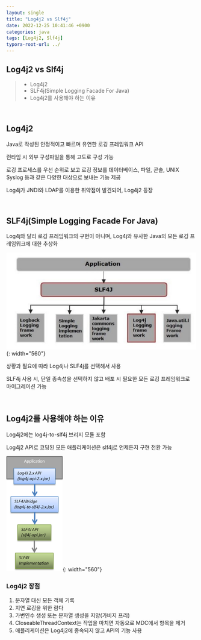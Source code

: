 ```yaml
---
layout: single
title: "Log4j2 vs Slf4j"
date: 2022-12-25 10:41:46 +0900
categories: java
tags: [Log4j2, Slf4j]
typora-root-url: ../
---
```


## Log4j2 vs Slf4j
> - Log4j2
> - SLF4j(Simple Logging Facade For Java)
> - Log4j2를 사용해야 하는 이유

<br>

## Log4j2

Java로 작성된 안정적이고 빠르며 유연한 로깅 프레임워크 API

런타임 시 외부 구성파일을 통해 고도로 구성 가능

로깅 프로세스를 우선 순위로 보고 로깅 정보를 데이터베이스, 파일, 콘솔, UNIX Syslog 등과 같은 다양한 대상으로 보내는 기능 제공

Log4j가 JNDI와 LDAP를 이용한 취약점이 발견되어, Log4j2 등장

<br>

## SLF4j(Simple Logging Facade For Java)

Log4j와 달리 로깅 프레임워크의 구현이 아니며, Log4j와 유사한 Java의 모든 로깅 프레임워크에 대한 추상화

![application](/images/2022-12-25-log4j2-vs-slf4j/application.jpg){: width="560"}

상황과 필요에 따라 Log4j나 SLF4j를 선택해서 사용

SLF4j 사용 시, 단일 종속성을 선택하지 않고 배포 시 필요한 모든 로깅 프레임워크로 마이그레이션 가능

<br>

## Log4j2를 사용해야 하는 이유

Log4j2에는 log4j-to-slf4j 브리지 모듈 포함

Log4j2 API로 코딩된 모든 애플리케이션은 slf4j로 언제든지 구현 전환 가능

![log4j2-to-slf4j](/images/2022-12-25-log4j2-vs-slf4j/log4j2-to-slf4j.png){: width="560"}

### Log4j2 장점

1. 문자열 대신 모든 객체 기록
2. 지연 로깅을 위한 람다
3. 가변인수 생성 또는 문자열 생성을 지양(가비지 프리)
4. CloseableThreadContext는 작업을 마치면 자동으로 MDC에서 항목을 제거
5. 애플리케이션은 Log4j2에 종속되지 않고 API의 기능 사용 

<br>
